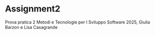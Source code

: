 # Assignment2
Prova pratica 2 Metodi e Tecnologie per l Sviluppo Software 2025, Giulia Barzon e Lisa Casagrande
